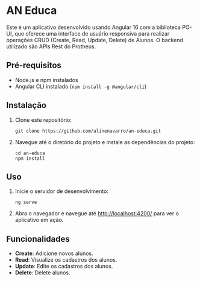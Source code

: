 # AN Educa

Este é um aplicativo desenvolvido usando Angular 16 com a biblioteca PO-UI, que oferece uma interface de usuário responsiva para realizar operações CRUD (Create, Read, Update, Delete) de Alunos. O backend utilizado são APIs Rest do Protheus.

## Pré-requisitos

- Node.js e npm instalados
- Angular CLI instalado (`npm install -g @angular/cli`)

## Instalação

1. Clone este repositório:
   ```
   git clone https://github.com/alinenavarro/an-educa.git
   ```

2. Navegue até o diretório do projeto e instale as dependências do projeto:
   ```
   cd an-educa
   npm install
   ```

## Uso

1. Inicie o servidor de desenvolvimento:
   ```
   ng serve
   ```

2. Abra o navegador e navegue até [http://localhost:4200/](http://localhost:4200/) para ver o aplicativo em ação.

## Funcionalidades

- **Create**: Adicione novos alunos.
- **Read**: Visualize os cadastros dos alunos.
- **Update**: Edite os cadastros dos alunos.
- **Delete**: Delete alunos.